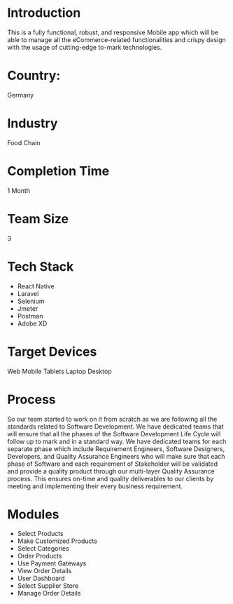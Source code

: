# Introduction
This is a fully functional, robust, and responsive Mobile app which will be able to manage all the eCommerce-related functionalities and crispy design with the usage of cutting-edge to-mark technologies.
# Country:
Germany
# Industry
Food Chain
# Completion Time
1 Month
# Team Size
3
# Tech Stack
- React Native
- Laravel
- Selenium
- Jmeter
- Postman
- Adobe XD

# Target Devices
Web
Mobile
Tablets
Laptop
Desktop
# Process
So our team started to work on it from scratch as we are following all the standards related to Software Development. We have dedicated teams that will ensure that all the phases of the Software Development Life Cycle will follow up to mark and in a standard way.
We have dedicated teams for each separate phase which include Requirement Engineers, Software Designers, Developers, and Quality Assurance Engineers who will make sure that each phase of Software and each requirement of Stakeholder will be validated and provide a quality product through our multi-layer Quality Assurance process.
This ensures on-time and quality deliverables to our clients by meeting and implementing their every business requirement.
# Modules
- Select Products
- Make Customized Products
- Select Categories
- Order Products
- Use Payment Gateways
- View Order Details
- User Dashboard
- Select Supplier Store
- Manage Order Details



